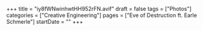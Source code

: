 +++
title = "iy8fWNwinhwtHH952rFN.avif"
draft = false
tags = ["Photos"]
categories = ["Creative Engineering"]
pages = ["Eve of Destruction ft. Earle Schmerle"]
startDate = ""
+++
